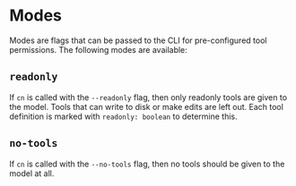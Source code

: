 # Modes

Modes are flags that can be passed to the CLI for pre-configured tool permissions. The following modes are available:

## `readonly`

If `cn` is called with the `--readonly` flag, then only readonly tools are given to the model. Tools that can write to disk or make edits are left out. Each tool definition is marked with `readonly: boolean` to determine this.

## `no-tools`

If `cn` is called with the `--no-tools` flag, then no tools should be given to the model at all.

